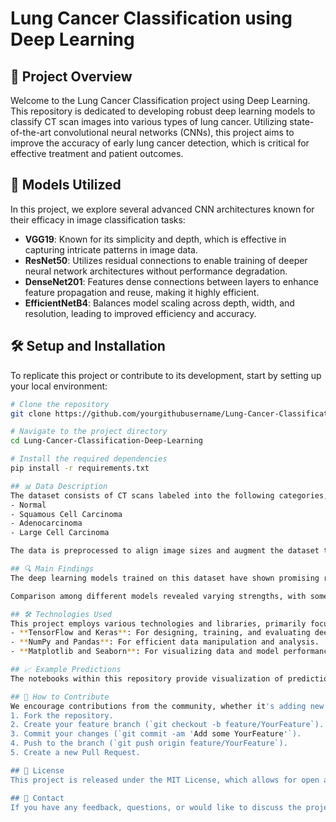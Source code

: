 # Lung Cancer Classification using Deep Learning

## 🚀 Project Overview
Welcome to the Lung Cancer Classification project using Deep Learning. This repository is dedicated to developing robust deep learning models to classify CT scan images into various types of lung cancer. Utilizing state-of-the-art convolutional neural networks (CNNs), this project aims to improve the accuracy of early lung cancer detection, which is critical for effective treatment and patient outcomes.

## 🧠 Models Utilized
In this project, we explore several advanced CNN architectures known for their efficacy in image classification tasks:
- **VGG19**: Known for its simplicity and depth, which is effective in capturing intricate patterns in image data.
- **ResNet50**: Utilizes residual connections to enable training of deeper neural network architectures without performance degradation.
- **DenseNet201**: Features dense connections between layers to enhance feature propagation and reuse, making it highly efficient.
- **EfficientNetB4**: Balances model scaling across depth, width, and resolution, leading to improved efficiency and accuracy.

## 🛠 Setup and Installation
To replicate this project or contribute to its development, start by setting up your local environment:
```bash
# Clone the repository
git clone https://github.com/yourgithubusername/Lung-Cancer-Classification-Deep-Learning.git

# Navigate to the project directory
cd Lung-Cancer-Classification-Deep-Learning

# Install the required dependencies
pip install -r requirements.txt

## 📊 Data Description
The dataset consists of CT scans labeled into the following categories, which represent different types of lung cancer and normal conditions:
- Normal
- Squamous Cell Carcinoma
- Adenocarcinoma
- Large Cell Carcinoma

The data is preprocessed to align image sizes and augment the dataset to ensure robustness and generalizability of the models.

## 🔍 Main Findings
The deep learning models trained on this dataset have shown promising results in classifying CT scans with high accuracy, suggesting that such models can significantly aid in early lung cancer detection.

Comparison among different models revealed varying strengths, with some models performing better on specific types of cancer due to their architectural nuances.

## 🛠 Technologies Used
This project employs various technologies and libraries, primarily focused on Python for data science and machine learning:
- **TensorFlow and Keras**: For designing, training, and evaluating deep learning models.
- **NumPy and Pandas**: For efficient data manipulation and analysis.
- **Matplotlib and Seaborn**: For visualizing data and model performance metrics.

## 📈 Example Predictions
The notebooks within this repository provide visualization of predictions made by each model, demonstrating their performance and the effectiveness of the applied machine learning techniques.

## 🌟 How to Contribute
We encourage contributions from the community, whether it's adding new features, enhancing existing models, or improving documentation:
1. Fork the repository.
2. Create your feature branch (`git checkout -b feature/YourFeature`).
3. Commit your changes (`git commit -am 'Add some YourFeature'`).
4. Push to the branch (`git push origin feature/YourFeature`).
5. Create a new Pull Request.

## 📝 License
This project is released under the MIT License, which allows for open and reproducible scientific research.

## 📩 Contact
If you have any feedback, questions, or would like to discuss the project further, please reach out through GitHub issues or contact the maintainers directly via email.

